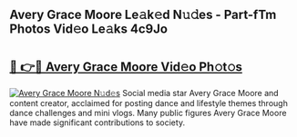 ## Avery Grace Moore Le𝚊k𝚎d N𝚞𝚍es - Part-fTm Photos Vid𝚎o Le𝚊ks 4c9Jo

# <h2><a href="http://fbbzfmu.evod.top/?m=Avery+Grace+Moore">🔗 👉🔴 Avery Grace Moore Vid𝚎o Ph𝚘t𝚘s</a></h2>

[![Avery Grace Moore N𝚞d𝚎s](https://i.imgur.com/8V9OHl7.gif)](http://fbbzfmu.evod.top/?m=Avery+Grace+Moore)
Social media star Avery Grace Moore and content creator, acclaimed for posting dance and lifestyle themes through dance challenges and mini vlogs. Many public figures Avery Grace Moore have made significant contributions to society. 
